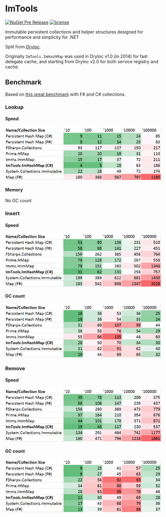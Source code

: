 # ImTools

[![NuGet Pre Release](https://img.shields.io/nuget/vpre/ImTools.svg)](https://www.nuget.org/packages/ImTools/1.0.0-preview-01)
[![license](https://img.shields.io/github/license/dadhi/ImTools.svg)](http://opensource.org/licenses/MIT)

Immutable persistent collections and helper structures designed for performance and simplicity for .NET

Split from [DryIoc](https://bitbucket.org/dadhi/dryioc). 

Originally `ImTools.ImHashMap` was used in DryIoc v1.0 (in 2014) for fast delegate cache, and starting from DryIoc v2.0 for both service registry and cache.

## Benchmark

Based on [this great benchmark](https://gist.github.com/mrange/d6e7415113ebfa52ccb660f4ce534dd4) with F# and C# collections.

### Lookup

#### Speed

![Lookup Speed](BenchmarkResults/perf_Lookup.png)

#### Memory

No GC count


### Insert

#### Speed

![Insert Speed](BenchmarkResults/perf_Insert.png)

#### GC count

![GC Counts](BenchmarkResults/cc_Insert.png)


### Remove

#### Speed

![Insert Speed](BenchmarkResults/perf_Remove.png)

#### GC count

![GC Counts](BenchmarkResults/cc_Remove.png)

